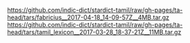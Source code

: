 https://github.com/indic-dict/stardict-tamil/raw/gh-pages/ta-head/tars/fabricius__2017-04-18_14-09-57Z__4MB.tar.gz  
https://github.com/indic-dict/stardict-tamil/raw/gh-pages/ta-head/tars/tamil_lexicon__2017-03-28_18-37-21Z__11MB.tar.gz  
